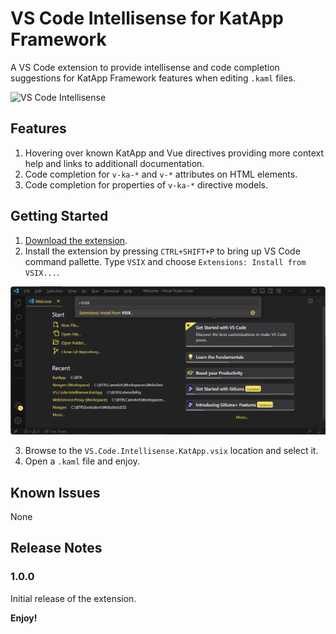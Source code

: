 # VS Code Intellisense for KatApp Framework

A VS Code extension to provide intellisense and code completion suggestions for KatApp Framework features when editing `.kaml` files.

![VS Code Intellisense](images/vs-code-intellisense.gif)

## Features

1. Hovering over known KatApp and Vue directives providing more context help and links to additionall documentation.
1. Code completion for `v-ka-*` and `v-*` attributes on HTML elements.
1. Code completion for properties of `v-ka-*` directive models.

## Getting Started

1. [Download the extension](https://github.com/terryaney/Extensibility.VS.Code.Intellisense.KatApp/raw/main/VS.Code.Intellisense.KatApp.vsix).
1. Install the extension by pressing `CTRL+SHIFT+P` to bring up VS Code command pallette.  Type `VSIX` and choose `Extensions: Install from VSIX...`.

![Install from VSIX](images/install.png)

3. Browse to the `VS.Code.Intellisense.KatApp.vsix` location and select it.
4. Open a `.kaml` file and enjoy.

## Known Issues

None

## Release Notes

### 1.0.0

Initial release of the extension.

**Enjoy!**
